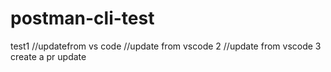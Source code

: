 # postman-cli-test
test1
//updatefrom vs code
//update from vscode 2
//update from vscode 3 create a pr update